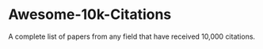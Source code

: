 # Awesome-10k-Citations
A complete list of papers from any field that have received 10,000 citations.
